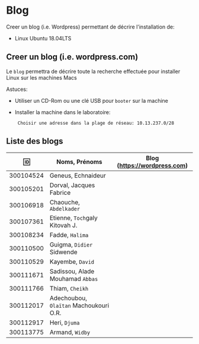 
# Blog


Creer un blog (i.e. Wordpress) permettant de décrire l'installation de:

* Linux Ubuntu 18.04LTS

## Creer un blog (i.e. wordpress.com)

Le `blog` permettra de décrire toute la recherche effectuée pour installer Linux sur les machines Macs

Astuces: 

* Utiliser un CD-Rom ou une clé USB pour `booter` sur la machine

* Installer la machine dans le laboratoire:

       Choisir une adresse dans la plage de réseau: 10.13.237.0/28
       
## Liste des blogs

| :id:      | Noms, Prénoms                            |   Blog (https://wordpress.com)                           |
|-----------|------------------------------------------|----------------------------------------------------------|
| 300104524 | Geneus, Echnaideur                       |                                                          |
| 300105201 | Dorval, Jacques Fabrice                  |                                                           |
| 300106918 | Chaouche, `Abdelkader`                   |                                                           |
| 300107361 | Etienne, `Toch`galy Kitovah J.           |                                                           |
| 300108234 | Fadde, `Halima`                          |                                                          |
| 300110500 | Guigma, `Didier` Sidwende                |                                                          |
| 300110529 | Kayembe, `David`                         |                                                          |
| 300111671 | Sadissou, Alade Mouhamad `Abbas`         |                                                          |
| 300111766 | Thiam, `Cheikh`                          |                                                          |
| 300112017 | Adechoubou, `Olaïtan` Machoukouri O.R.   |                                                          |
| 300112917 | Heri, `Djuma`                            |                                                          |
| 300113775 | Armand, `Widby`                          |                                                          |

